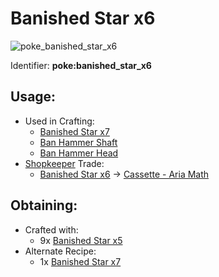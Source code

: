 # Banished Star x6

![poke\_banished\_star\_x6](https://github.com/ItsMePok/PFE/assets/136857747/15a02353-f6d6-4420-8d56-9194e332a770)

Identifier: **poke:banished\_star\_x6**

## Usage:

* Used in Crafting:
  * [Banished Star x7](https://pfewiki.gitbook.io/home/items/banished-stars/banished-star-x7)
  * [Ban Hammer Shaft](https://github.com/ItsMePok/PFE/wiki/Ban-Hammer-Shaft)
  * [Ban Hammer Head](https://github.com/ItsMePok/PFE/wiki/Ban-Hammer-Head)
* [Shopkeeper](https://github.com/ItsMePok/PFE/wiki/Shopkeeper) Trade:
  * [Banished Star x6](https://pfewiki.gitbook.io/home/items/banished-stars/banished-star-x6) -> [Cassette - Aria Math](https://github.com/ItsMePok/PFE/wiki/Cassette-AriaMath)

## Obtaining:

* Crafted with:
  * 9x [Banished Star x5](https://pfewiki.gitbook.io/home/items/banished-stars/banished-star-x5)
* Alternate Recipe:
  * 1x [Banished Star x7](https://pfewiki.gitbook.io/home/items/banished-stars/banished-star-x7)
